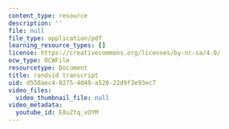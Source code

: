 ```yaml
---
content_type: resource
description: ''
file: null
file_type: application/pdf
learning_resource_types: []
license: https://creativecommons.org/licenses/by-nc-sa/4.0/
ocw_type: OCWFile
resourcetype: Document
title: randvid transcript
uid: d550aec4-0275-4040-a520-22d9f3e93ec7
video_files:
  video_thumbnail_file: null
video_metadata:
  youtube_id: E8uZtq_vOYM
---
```

